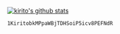 [![kirito's github stats](https://github-readme-stats.vercel.app/api?username=kirito41dd&include_all_commits=true&show_icons=true)](https://github.com/kirito41dd)

`1KiritobkMPpaWBjTDHSoiP5icv8PEFNdR`
